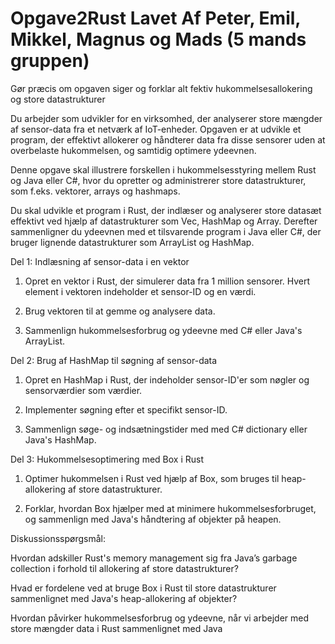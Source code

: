 # Opgave2Rust Lavet Af Peter, Emil, Mikkel, Magnus og Mads (5 mands gruppen)
 
Gør præcis om opgaven siger og forklar alt 
fektiv hukommelsesallokering og store datastrukturer

Du arbejder som udvikler for en virksomhed, der analyserer store mængder af sensor-data fra et netværk af IoT-enheder. Opgaven er at udvikle et program, der effektivt allokerer og håndterer data fra disse sensorer uden at overbelaste hukommelsen, og samtidig optimere ydeevnen.

Denne opgave skal illustrere forskellen i hukommelsesstyring mellem Rust og Java eller C#, hvor du opretter og administrerer store datastrukturer, som f.eks. vektorer, arrays og hashmaps.

Du skal udvikle et program i Rust, der indlæser og analyserer store datasæt effektivt ved hjælp af datastrukturer som Vec, HashMap og Array. Derefter sammenligner du ydeevnen med et tilsvarende program i Java eller C#, der bruger lignende datastrukturer som ArrayList og HashMap.

Del 1: Indlæsning af sensor-data i en vektor

1. Opret en vektor i Rust, der simulerer data fra 1 million sensorer. Hvert element i vektoren indeholder et sensor-ID og en værdi.

2. Brug vektoren til at gemme og analysere data.

3. Sammenlign hukommelsesforbrug og ydeevne med C# eller Java's ArrayList.


Del 2: Brug af HashMap til søgning af sensor-data

1. Opret en HashMap i Rust, der indeholder sensor-ID'er som nøgler og sensorværdier som værdier.

2. Implementer søgning efter et specifikt sensor-ID.

3. Sammenlign søge- og indsætningstider med med C# dictionary eller Java's HashMap.


Del 3: Hukommelsesoptimering med Box i Rust

1. Optimer hukommelsen i Rust ved hjælp af Box, som bruges til heap-allokering af store datastrukturer.

2. Forklar, hvordan Box hjælper med at minimere hukommelsesforbruget, og sammenlign med Java's håndtering af objekter på heapen.


Diskussionsspørgsmål:

Hvordan adskiller Rust's memory management sig fra Java’s garbage collection i forhold til allokering af store datastrukturer?

Hvad er fordelene ved at bruge Box i Rust til store datastrukturer sammenlignet med Java's heap-allokering af objekter?

Hvordan påvirker hukommelsesforbrug og ydeevne, når vi arbejder med store mængder data i Rust sammenlignet med Java
